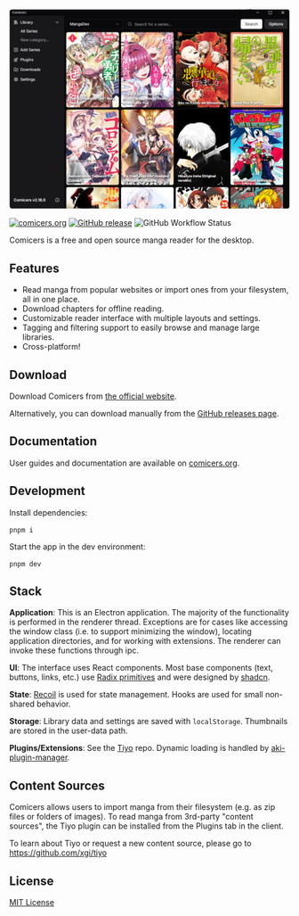 [![comicers screenshot](assets/comicers_screenshot.webp)](https://comicers.org)

[![comicers.org](https://img.shields.io/badge/website-comicers.org-7048E8?style=flat-square)](https://comicers.org)
[![GitHub release](https://img.shields.io/github/v/release/xgi/comicers?style=flat-square)](https://github.com/TheFizFactor/COMICERS/releases)
![GitHub Workflow Status](https://img.shields.io/github/actions/workflow/status/xgi/comicers/publish.yml?branch=master&style=flat-square)

Comicers is a free and open source manga reader for the desktop.

## Features

- Read manga from popular websites or import ones from your filesystem,
  all in one place.
- Download chapters for offline reading.
- Customizable reader interface with multiple layouts and settings.
- Tagging and filtering support to easily browse and manage large libraries.
- Cross-platform!

## Download

Download Comicers from [the official website](https://comicers.org/download).

Alternatively, you can download manually from the
[GitHub releases page](https://github.com/TheFizFactor/COMICERS/releases).

## Documentation

User guides and documentation are available on
[comicers.org](https://comicers.org).

## Development

Install dependencies:

```
pnpm i
```

Start the app in the dev environment:

```
pnpm dev
```

## Stack

**Application**: This is an Electron application. The majority of the functionality is performed in the renderer thread. Exceptions are for cases like accessing the window class (i.e. to support minimizing the window), locating application directories, and for working with extensions. The renderer can invoke these functions through ipc.

**UI**: The interface uses React components. Most base components (text, buttons, links, etc.) use [Radix primitives](https://www.radix-ui.com/primitives) and were designed by [shadcn](https://ui.shadcn.com).

**State**: [Recoil](https://recoiljs.org) is used for state management. Hooks are used for small
non-shared behavior.

**Storage**: Library data and settings are saved with `localStorage`. Thumbnails are stored in
the user-data path.

**Plugins/Extensions**: See the [Tiyo](https://github.com/xgi/tiyo) repo. Dynamic loading is handled by [aki-plugin-manager](https://github.com/xgi/aki-plugin-manager).

## Content Sources

Comicers allows users to import manga from their filesystem (e.g. as zip files
or folders of images). To read manga from 3rd-party "content sources", the
Tiyo plugin can be installed from the Plugins tab in the client.

To learn about Tiyo or request a new content source, please go to https://github.com/xgi/tiyo

## License

[MIT License](https://github.com/TheFizFactor/COMICERS/blob/master/LICENSE.txt)
